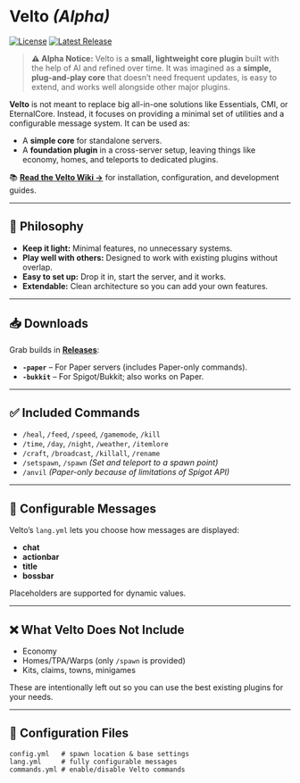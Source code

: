 # Velto *(Alpha)*  
[![License](https://img.shields.io/github/license/aven0xx/Velto)](https://github.com/aven0xx/Velto/blob/main/LICENSE) [![Latest Release](https://img.shields.io/github/v/release/aven0xx/Velto)](https://github.com/aven0xx/Velto/releases/latest)

> **⚠ Alpha Notice:** Velto is a **small, lightweight core plugin** built with the help of AI and refined over time. It was imagined as a **simple, plug-and-play core** that doesn’t need frequent updates, is easy to extend, and works well alongside other major plugins.

**Velto** is not meant to replace big all-in-one solutions like Essentials, CMI, or EternalCore. Instead, it focuses on providing a minimal set of utilities and a configurable message system. It can be used as:
- A **simple core** for standalone servers.
- A **foundation plugin** in a cross-server setup, leaving things like economy, homes, and teleports to dedicated plugins.

📚 **[Read the Velto Wiki →](https://github.com/aven0xx/Velto/wiki)** for installation, configuration, and development guides.

---

## 🚦 Philosophy

- **Keep it light:** Minimal features, no unnecessary systems.
- **Play well with others:** Designed to work with existing plugins without overlap.
- **Easy to set up:** Drop it in, start the server, and it works.
- **Extendable:** Clean architecture so you can add your own features.

---

## 📥 Downloads

Grab builds in **[Releases](../../releases)**:

- **`-paper`** – For Paper servers (includes Paper-only commands).  
- **`-bukkit`** – For Spigot/Bukkit; also works on Paper.

---

## ✅ Included Commands

- `/heal`, `/feed`, `/speed`, `/gamemode`, `/kill`  
- `/time`, `/day`, `/night`, `/weather`, `/itemlore`
- `/craft`, `/broadcast`,  `/killall`, `/rename`
- `/setspawn`, `/spawn` *(Set and teleport to a spawn point)*  
- `/anvil` *(Paper-only because of limitations of Spigot API)*

---

## 🧠 Configurable Messages

Velto’s `lang.yml` lets you choose how messages are displayed:
- **chat**  
- **actionbar**  
- **title**  
- **bossbar**  

Placeholders are supported for dynamic values.

---

## ❌ What Velto Does Not Include

- Economy  
- Homes/TPA/Warps (only `/spawn` is provided)  
- Kits, claims, towns, minigames

These are intentionally left out so you can use the best existing plugins for your needs.

---

## 📂 Configuration Files

```text
config.yml   # spawn location & base settings
lang.yml     # fully configurable messages
commands.yml # enable/disable Velto commands
